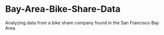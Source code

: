 # Bay-Area-Bike-Share-Data

Analyzing data from a bike share company found in the San Francisco Bay Area.
